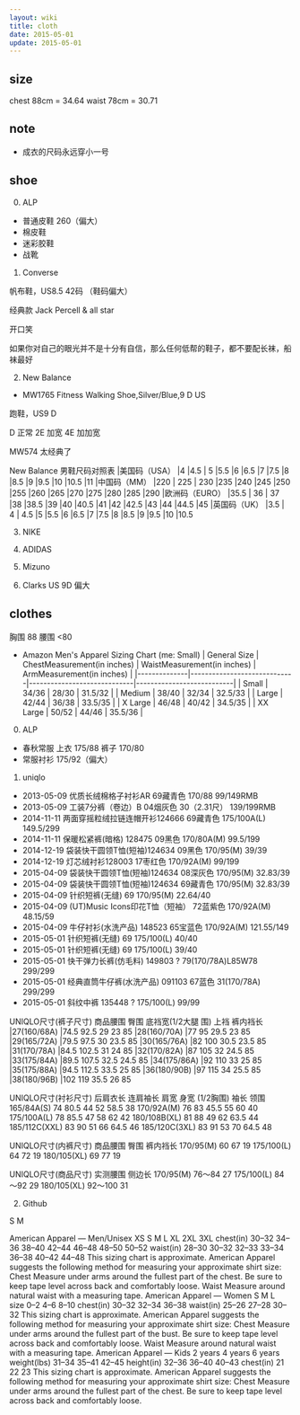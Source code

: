 ```yaml
---
layout: wiki
title: cloth
date: 2015-05-01
update: 2015-05-01
---
```


## size
chest 88cm = 34.64
waist 78cm = 30.71

## note
- 成衣的尺码永远穿小一号

## shoe
0. ALP
- 普通皮鞋 260（偏大）
- 棉皮鞋
- 迷彩胶鞋
- 战靴


1. Converse

帆布鞋，US8.5 42码 （鞋码偏大）

经典款 Jack Percell & all star

开口笑

如果你对自己的眼光并不是十分有自信，那么任何低帮的鞋子，都不要配长袜，船袜最好


2. New Balance
- MW1765 Fitness Walking Shoe,Silver/Blue,9 D US

跑鞋，US9 D

D 正常
2E 加宽
4E 加加宽

MW574 太经典了

New Balance 男鞋尺码对照表
|美国码（USA）	 |4	   |4.5	   | 5	    |5.5	|6	    |6.5	|7	    |7.5	|8	    |8.5	|9	    |9.5	|10	    |10.5	|11
|中国码（MM）	 |220  | 225   | 230	|235	|240	|245	|250    |255	|260	|265	|270	|275	|280	|285	|290
|欧洲码（EURO）  |35.5 | 36	   | 37	    |38	    |38.5	|39	    |40	    |40.5	|41	    |42	    |42.5   |43	    |44	    |44.5	|45
|英国码（UK）	 |3.5  |    4  | 4.5	|5	    |5.5	|6	    |6.5	|7	    |7.5	|8  	|8.5	|9	    |9.5	|10	    |10.5


3. NIKE


4. ADIDAS


5. Mizuno

6. Clarks
US 9D 偏大


## clothes
胸围 88
腰围 <80

* Amazon Men's Apparel Sizing Chart (me: Small)
| General Size | ChestMeasurement(in inches) | WaistMeasurement(in inches) | ArmMeasurement(in inches) |
|--------------|-----------------------------|-----------------------------|---------------------------|
| Small        | 34/36                       | 28/30                       | 31.5/32                   |
| Medium       | 38/40                       | 32/34                       | 32.5/33                   |
| Large        | 42/44                       | 36/38                       | 33.5/35                   |
| X Large      | 46/48                       | 40/42                       | 34.5/35                   |
| XX Large     | 50/52                       | 44/46                       | 35.5/36                   |

0. ALP
- 春秋常服 上衣 175/88 裤子 170/80
- 常服衬衫 175/92（偏大）


1. uniqlo
- 2013-05-09    优质长绒棉格子衬衫AR            69藏青色    170/88              99/149RMB
- 2013-05-09    工装7分裤（卷边）B              04烟灰色    30（2.31尺）        139/199RMB
- 2014-11-11    两面穿摇粒绒拉链连帽开衫124666  69藏青色    175/100A(L)         149.5/299
- 2014-11-11    保暖松紧裤(暗格) 128475         09黑色      170/80A(M)          99.5/199
- 2014-12-19    袋装快干圆领T恤(短袖)124634     09黑色      170/95(M)           39/39
- 2014-12-19    灯芯绒衬衫128003                17枣红色    170/92A(M)          99/199
- 2015-04-09    袋装快干圆领T恤(短袖)124634     08深灰色    170/95(M)           32.83/39
- 2015-04-09    袋装快干圆领T恤(短袖)124634     69藏青色    170/95(M)           32.83/39
- 2015-04-09    针织短裤(无缝)                  69          170/95(M)           22.64/40
- 2015-04-09     (UT)Music Icons印花T恤（短袖） 72蓝紫色    170/92A(M)          48.15/59
- 2015-04-09    牛仔衬衫(水洗产品) 148523       65宝蓝色    170/92A(M)          121.55/149
- 2015-05-01    针织短裤(无缝)                  69          175/100(L)          40/40
- 2015-05-01    针织短裤(无缝)                  69          175/100(L)          39/40
- 2015-05-01    快干弹力长裤(仿毛料) 149803     ?           79(170/78A)L85W78   299/299
- 2015-05-01    经典直筒牛仔裤(水洗产品) 091103 67蓝色      31(170/78A)         299/299
- 2015-05-01    斜纹中裤 135448                 ?           175/100(L)          99/99



UNIQLO尺寸(裤子尺寸)  商品腰围  臀围  底裆宽(1/2大腿 围)  上裆  裤内裆长
|27(160/68A)        |74.5       92.5  29                    23      85
|28(160/70A)        |77         95    29.5                  23      85
|29(165/72A)        |79.5       97.5  30                    23.5    85
|30(165/76A)        |82         100   30.5                  23.5    85
|31(170/78A)        |84.5       102.5 31                    24      85
|32(170/82A)        |87         105   32                    24.5    85
|33(175/84A)        |89.5       107.5 32.5                  24.5    85
|34(175/86A)        |92         110   33                    25      85
|35(175/88A)        |94.5       112.5 33.5                  25      85
|36(180/90B)        |97         115   34                    25.5    85
|38(180/96B)        |102        119   35.5                  26      85

UNIQLO尺寸(衬衫尺寸)  后肩衣长  连肩袖长  肩宽  身宽 (1/2胸围) 袖长  领围
165/84A(S)              74  80.5  44  52  58.5  38
170/92A(M)              76  83  45.5  55  60  40
175/100A(L)             78  85.5  47  58  62  42
180/108B(XL)            81  88  49  62  63.5  44
185/112C(XXL)           83  90  51  66  64.5  46
185/120C(3XL)           83  91  53  70  64.5  48

UNIQLO尺寸(内裤尺寸)	商品腰围	臀围	裤内裆长
170/95(M)	            60	        67	    19
175/100(L)	            64	        72	    19
180/105(XL)	            69	        77	    19

UNIQLO尺寸(商品尺寸)	实测腰围	侧边长
170/95(M)	            76～84	    27
175/100(L)	            84～92	    29
180/105(XL)	            92～100	    31

2. Github

S
M

American Apparel — Men/Unisex
    XS  S   M   L   XL  2XL 3XL
chest(in)   30–32   34–36   38–40   42–44   46–48   48–50   50–52
waist(in)   28–30   30–32   32–33   33–34   36–38   40–42   44–48
This sizing chart is approximate. American Apparel suggests the following method for measuring your approximate shirt size:
Chest
Measure under arms around the fullest part of the chest. Be sure to keep tape level across back and comfortably loose.
Waist
Measure around natural waist with a measuring tape.
American Apparel — Women
    S   M   L
size    0–2 4–6 8–10
chest(in)   30–32   32–34   36–38
waist(in)   25–26   27–28   30–32
This sizing chart is approximate. American Apparel suggests the following method for measuring your approximate shirt size:
Chest
Measure under arms around the fullest part of the bust. Be sure to keep tape level across back and comfortably loose.
Waist
Measure around natural waist with a measuring tape.
American Apparel — Kids
    2 years 4 years 6 years
weight(lbs) 31–34   35–41   42–45
height(in)  32–36   36–40   40–43
chest(in)   21  22  23
This sizing chart is approximate. American Apparel suggests the following method for measuring your approximate shirt size:
Chest
Measure under arms around the fullest part of the chest. Be sure to keep tape level across back and comfortably loose.
